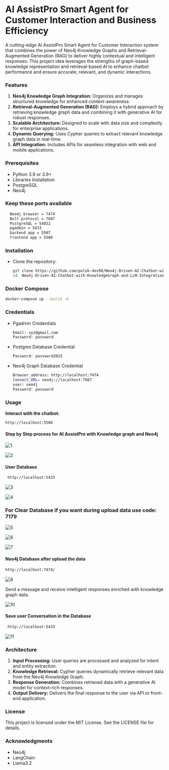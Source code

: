 # AI AssistPro Smart Agent for Customer Interaction and Business Efficiency

A cutting-edge AI AssistPro Smart Agent for Customer Interaction system that combines the power of Neo4j Knowledge Graphs and Retrieval-Augmented Generation (RAG) to deliver highly contextual and intelligent responses. This project idea leverages the strengths of graph-based knowledge representation and retrieval-based AI to enhance chatbot performance and ensure accurate, relevant, and dynamic interactions.

<h3>Features</h3>
<ol>
  <li><b>Neo4j Knowledge Graph Integration:</b> Organizes and manages structured knowledge for enhanced context-awareness.</li>
  <li><b>Retrieval-Augmented Generation (RAG):</b> Employs a hybrid approach by retrieving knowledge graph data and combining it with generative AI for robust responses.</li>
  <li><b>Scalable Architecture:</b> Designed to scale with data size and complexity for enterprise applications.</li>
  <li><b>Dynamic Querying:</b> Uses Cypher queries to extract relevant knowledge graph data in real-time.</li>
  <li><b>API Integration:</b> Includes APIs for seamless integration with web and mobile applications.</li>
</ol>


<h3>Prerequisites</h3>
<ul>
  <li>Python 3.9 or 3.9+</li>
  <li>Libraries Installation</li>
  <li>PostgreSQL</li>
  <li>Neo4j</li>
</ul>

<h3>Keep these ports available </h3>

```bash
  Neo4j browser = 7474
  Bolt protocol = 7687
  PostgreSQL = 54032 
  pgadmin = 5433
  backend app = 5507
  frontend app = 5508

```


<h3>Installation</h3>
<ul>
  <li>Clone the repository:</li>

  ```bash
git clone https://github.com/polok-dev98/Neo4j-Driven-AI-Chatbot-with-KnowledgeGraph-and-LLM-Integration
cd  Neo4j-Driven-AI-Chatbot-with-KnowledgeGraph-and-LLM-Integration
```
</ul>

<h3>Docker Compose</h3>

```bash
docker-compose up --build -d
```

<h3>Credentials</h3>

<ul>
<li>Pgadmin Credentials</li>

```bash
Email: xyz@gmail.com
Password: password
```
<li>Postgres Database Credential</li>

```bash
Password: password2025
```

<li>Neo4j Graph Database Credential</li>

```bash
Browser_address: http://localhost:7474
Connect_URL= neo4j://localhost:7687
user: neo4j
Password: password
```



</ul>


<h3>Usage</h3>

<b>Interact with the chatbot:</b>

```bash
http://localhost:5508
```
<h4>Step by Step process for AI AssistPro with Knowledge graph and Neo4j</h4>

![1](images/1.png)

![2](images/2.png)

<h4>User Database</h4>

```bash
 http://localhost:5433
 ```

![3](images/3.png)


![4](images/4.png)


<h3>For Clear Database if you want during upload data use code: <b>7179</b></h3>

![5](images/5.png)

![6](images/6.png)

![7](images/7.png)

<h4>Neo4j Database after upload the data</h4>

```bash
http://localhost:7474/
```

![8](images/8.png)

Send a message and receive intelligent responses enriched with knowledge graph data.

![10](images/10.png)

<h4>Save user Conversation in the Database</h4>

```bash
 http://localhost:5433
 ```

![11](images/11.png)


<h3>Architecture</h3>
<ol>
  <li><b>Input Processing:</b> User queries are processed and analyzed for intent and entity extraction.</li>
  <li><b>Knowledge Retrieval:</b> Cypher queries dynamically retrieve relevant data from the Neo4j Knowledge Graph.</li>
  <li><b>Response Generation:</b> Combines retrieved data with a generative AI model for context-rich responses.</li>
  <li><b>Output Delivery:</b> Delivers the final response to the user via API or front-end application.</li>
</ol>


<h3>License</h3>

This project is licensed under the MIT License. See the LICENSE file for details.

<h3>Acknowledgments</h3>
<ul>
  <li>Neo4j</li>
  <li>LangChain</li>
  <li>Llama3.2</li>
</ul>
